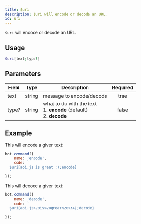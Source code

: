 ```yaml
---
title: $uri
description: $uri will encode or decode an URL.
id: uri
---
```


`$uri` will encode or decode an URL.

## Usage

```php
$uri[text;type?]
```

## Parameters

| Field | Type   | Description                                                                  | Required |
|-------|--------|------------------------------------------------------------------------------|:--------:|
| text  | string | message to encode/decode                                                     |   true   |
| type? | string | what to do with the text <br /> 1. **encode** (default) <br /> 2. **decode** |  false   |

## Example

This will encode a given text:

```javascript
bot.command({
    name: 'encode',
    code: `
  $uri[aoi.js is great :);encode]
  `
});
```

This will decode a given text:

```javascript
bot.command({
    name: 'decode',
    code: `
  $uri[aoi.js%20is%20great%20%3A);decode]
  `
});
```
